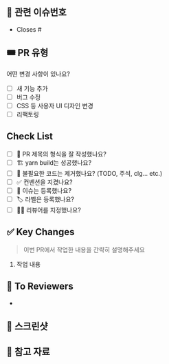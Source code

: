 <!-- PR의 제목은 "[Feat/#1] 로그인 기능 추가" 와 같이 작성해주세요! -->

## 📌 관련 이슈번호

<!-- Closes 키워드가 있어야 PR이 머지되었을 때 이슈가 자동으로 닫힙니다. -->

- Closes #

## 🎟️ PR 유형

어떤 변경 사항이 있나요?

- [ ] 새 기능 추가
- [ ] 버그 수정
- [ ] CSS 등 사용자 UI 디자인 변경
- [ ] 리팩토링

## Check List

- [ ] 🔀 PR 제목의 형식을 잘 작성했나요?
- [ ] 🏗️ yarn build는 성공했나요?
- [ ] 🧹 불필요한 코드는 제거했나요? (TODO, 주석, clg... etc.)
- [ ] ✅ 컨벤션을 지켰나요?
- [ ] 💭 이슈는 등록했나요?
- [ ] 🏷️ 라벨은 등록했나요?
- [ ] 🙇‍♂️ 리뷰어를 지정했나요?

## ✅ Key Changes

> 이번 PR에서 작업한 내용을 간략히 설명해주세요
1. 작업 내용

## 📢 To Reviewers

-

## 📸 스크린샷

<!-- 이해하기 쉽도록 스크린샷을 첨부해주세요. -->

## 🔗 참고 자료

<!-- 참고 레퍼런스를 첨부해주세요.  -->
